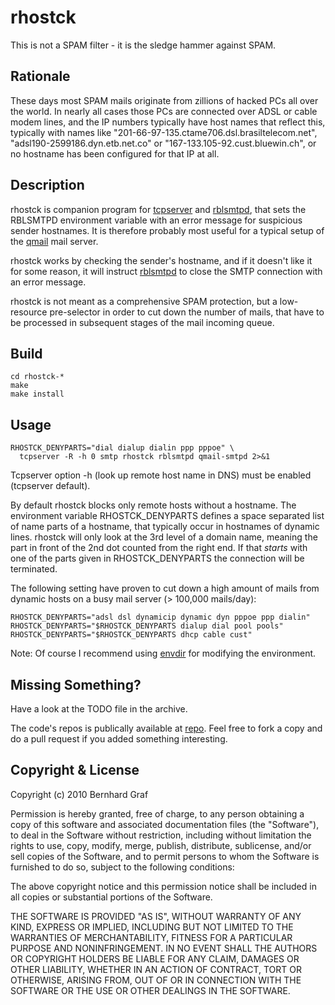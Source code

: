 rhostck
=======

This is not a SPAM filter - it is the sledge hammer against SPAM.


Rationale
---------

These days most SPAM mails originate from zillions of hacked PCs all over
the world. In nearly all cases those PCs are connected over ADSL or cable
modem lines, and the IP numbers typically have host names that reflect this,
typically with names like "201-66-97-135.ctame706.dsl.brasiltelecom.net",
"adsl190-2599186.dyn.etb.net.co" or "167-133.105-92.cust.bluewin.ch",
or no hostname has been configured for that IP at all.


Description
-----------

rhostck is companion program for [tcpserver][] and [rblsmtpd][], that
sets the RBLSMTPD environment variable with an error message for suspicious
sender hostnames. It is therefore probably most useful for a typical setup
of the [qmail][] mail server.

rhostck works by checking the sender's hostname, and if it doesn't like it
for some reason, it will instruct [rblsmtpd][] to close the SMTP connection
with an error message.

rhostck is not meant as a comprehensive SPAM protection, but a low-resource
pre-selector in order to cut down the number of mails, that have to be
processed in subsequent stages of the mail incoming queue.


Build
-----

    cd rhostck-*
    make
    make install


Usage
-----

    RHOSTCK_DENYPARTS="dial dialup dialin ppp pppoe" \
      tcpserver -R -h 0 smtp rhostck rblsmtpd qmail-smtpd 2>&1

Tcpserver option -h (look up remote host name in DNS) must be enabled
(tcpserver default).

By default rhostck blocks only remote hosts without a hostname. The
environment variable RHOSTCK_DENYPARTS defines a space separated list of
name parts of a hostname, that typically occur in hostnames of dynamic
lines. rhostck will only look at the 3rd level of a domain name, meaning
the part in front of the 2nd dot counted from the right end. If that
_starts_ with one of the parts given in RHOSTCK_DENYPARTS the connection
will be terminated.

The following setting have proven to cut down a high amount of mails from
dynamic hosts on a busy mail server (> 100,000 mails/day):

    RHOSTCK_DENYPARTS="adsl dsl dynamicip dynamic dyn pppoe ppp dialin"
    RHOSTCK_DENYPARTS="$RHOSTCK_DENYPARTS dialup dial pool pools"
    RHOSTCK_DENYPARTS="$RHOSTCK_DENYPARTS dhcp cable cust"

Note: Of course I recommend using [envdir][] for modifying the environment.


Missing Something?
------------------

Have a look at the TODO file in the archive.

The code's repos is publically available at [repo][]. Feel free to fork a
copy and do a pull request if you added something interesting.


Copyright & License
-------------------

Copyright (c) 2010  Bernhard Graf

Permission is hereby granted, free of charge, to any person obtaining a
copy of this software and associated documentation files (the "Software"),
to deal in the Software without restriction, including without limitation
the rights to use, copy, modify, merge, publish, distribute, sublicense,
and/or sell copies of the Software, and to permit persons to whom the
Software is furnished to do so, subject to the following conditions:

The above copyright notice and this permission notice shall be included in
all copies or substantial portions of the Software.

THE SOFTWARE IS PROVIDED "AS IS", WITHOUT WARRANTY OF ANY KIND, EXPRESS OR
IMPLIED, INCLUDING BUT NOT LIMITED TO THE WARRANTIES OF MERCHANTABILITY,
FITNESS FOR A PARTICULAR PURPOSE AND NONINFRINGEMENT. IN NO EVENT SHALL THE
AUTHORS OR COPYRIGHT HOLDERS BE LIABLE FOR ANY CLAIM, DAMAGES OR OTHER
LIABILITY, WHETHER IN AN ACTION OF CONTRACT, TORT OR OTHERWISE, ARISING
FROM, OUT OF OR IN CONNECTION WITH THE SOFTWARE OR THE USE OR OTHER
DEALINGS IN THE SOFTWARE.


[tcpserver]: http://cr.yp.to/ucspi-tcp/tcpserver.html
[rblsmtpd]: http://cr.yp.to/ucspi-tcp/rblsmtpd.html
[qmail]: http://cr.yp.to/qmail.html
[envdir]: http://cr.yp.to/daemontools/envdir.html
[repo]: http://github.com/augensalat/rhostck

